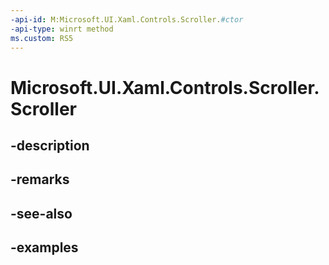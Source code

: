 ```yaml
---
-api-id: M:Microsoft.UI.Xaml.Controls.Scroller.#ctor
-api-type: winrt method
ms.custom: RS5
---
```


<!-- Method syntax.
public Scroller.Scroller()
-->

# Microsoft.UI.Xaml.Controls.Scroller.Scroller

## -description

## -remarks

## -see-also

## -examples

